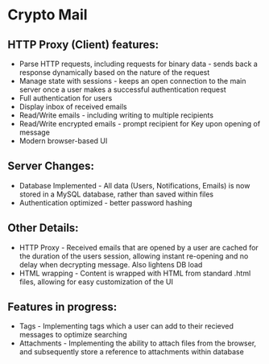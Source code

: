 # Crypto Mail


## HTTP Proxy (Client) features:
- Parse HTTP requests, including requests for binary data - sends back a response dynamically based on the nature of the request
- Manage state with sessions - keeps an open connection to the main server once a user makes a successful authentication request
- Full authentication for users
- Display inbox of received emails
- Read/Write emails - including writing to multiple recipients
- Read/Write encrypted emails - prompt recipient for Key upon opening of message
- Modern browser-based UI

## Server Changes:
- Database Implemented - All data (Users, Notifications, Emails) is now stored in a MySQL database, rather than saved within files
- Authentication optimized - better password hashing

## Other Details:
- HTTP Proxy - Received emails that are opened by a user are cached for the duration of the users session, allowing instant re-opening and no delay when decrypting message. Also lightens DB load
- HTML wrapping - Content is wrapped with HTML from standard .html files, allowing for easy customization of the UI


## Features in progress:
- Tags - Implementing tags which a user can add to their recieved messages to optimize searching
- Attachments - Implementing the ability to attach files from the browser, and subsequently store a reference to attachments within database
